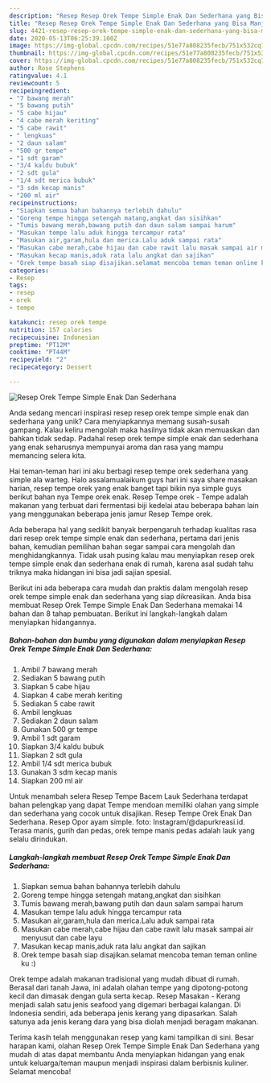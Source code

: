 ```yaml
---
description: "Resep Resep Orek Tempe Simple Enak Dan Sederhana yang Bisa Manjain Lidah"
title: "Resep Resep Orek Tempe Simple Enak Dan Sederhana yang Bisa Manjain Lidah"
slug: 4421-resep-resep-orek-tempe-simple-enak-dan-sederhana-yang-bisa-manjain-lidah
date: 2020-05-13T06:25:39.100Z
image: https://img-global.cpcdn.com/recipes/51e77a808235fecb/751x532cq70/resep-orek-tempe-simple-enak-dan-sederhana-foto-resep-utama.jpg
thumbnail: https://img-global.cpcdn.com/recipes/51e77a808235fecb/751x532cq70/resep-orek-tempe-simple-enak-dan-sederhana-foto-resep-utama.jpg
cover: https://img-global.cpcdn.com/recipes/51e77a808235fecb/751x532cq70/resep-orek-tempe-simple-enak-dan-sederhana-foto-resep-utama.jpg
author: Rose Stephens
ratingvalue: 4.1
reviewcount: 5
recipeingredient:
- "7 bawang merah"
- "5 bawang putih"
- "5 cabe hijau"
- "4 cabe merah keriting"
- "5 cabe rawit"
- " lengkuas"
- "2 daun salam"
- "500 gr tempe"
- "1 sdt garam"
- "3/4 kaldu bubuk"
- "2 sdt gula"
- "1/4 sdt merica bubuk"
- "3 sdm kecap manis"
- "200 ml air"
recipeinstructions:
- "Siapkan semua bahan bahannya terlebih dahulu"
- "Goreng tempe hingga setengah matang,angkat dan sisihkan"
- "Tumis bawang merah,bawang putih dan daun salam sampai harum"
- "Masukan tempe lalu aduk hingga tercampur rata"
- "Masukan air,garam,hula dan merica.Lalu aduk sampai rata"
- "Masukan cabe merah,cabe hijau dan cabe rawit lalu masak sampai air menyusut dan cabe layu"
- "Masukan kecap manis,aduk rata lalu angkat dan sajikan"
- "Orek tempe basah siap disajikan.selamat mencoba teman teman online ku :)"
categories:
- Resep
tags:
- resep
- orek
- tempe

katakunci: resep orek tempe 
nutrition: 157 calories
recipecuisine: Indonesian
preptime: "PT12M"
cooktime: "PT44M"
recipeyield: "2"
recipecategory: Dessert

---
```



![Resep Orek Tempe Simple Enak Dan Sederhana](https://img-global.cpcdn.com/recipes/51e77a808235fecb/751x532cq70/resep-orek-tempe-simple-enak-dan-sederhana-foto-resep-utama.jpg)

Anda sedang mencari inspirasi resep resep orek tempe simple enak dan sederhana yang unik? Cara menyiapkannya memang susah-susah gampang. Kalau keliru mengolah maka hasilnya tidak akan memuaskan dan bahkan tidak sedap. Padahal resep orek tempe simple enak dan sederhana yang enak seharusnya mempunyai aroma dan rasa yang mampu memancing selera kita.

Hai teman-teman hari ini aku berbagi resep tempe orek sederhana yang simple ala warteg. Halo assalamualaikum guys hari ini saya share masakan harian, resep tempe orek yang enak banget tapi bikin nya simple guys berikut bahan nya Tempe orek enak. Resep Tempe orek - Tempe adalah makanan yang terbuat dari fermentasi biji kedelai atau beberapa bahan lain yang menggunakan beberapa jenis jamur Resep Tempe orek.

Ada beberapa hal yang sedikit banyak berpengaruh terhadap kualitas rasa dari resep orek tempe simple enak dan sederhana, pertama dari jenis bahan, kemudian pemilihan bahan segar sampai cara mengolah dan menghidangkannya. Tidak usah pusing kalau mau menyiapkan resep orek tempe simple enak dan sederhana enak di rumah, karena asal sudah tahu triknya maka hidangan ini bisa jadi sajian spesial.


Berikut ini ada beberapa cara mudah dan praktis dalam mengolah resep orek tempe simple enak dan sederhana yang siap dikreasikan. Anda bisa membuat Resep Orek Tempe Simple Enak Dan Sederhana memakai 14 bahan dan 8 tahap pembuatan. Berikut ini langkah-langkah dalam menyiapkan hidangannya.

<!--inarticleads1-->

##### Bahan-bahan dan bumbu yang digunakan dalam menyiapkan Resep Orek Tempe Simple Enak Dan Sederhana:

1. Ambil 7 bawang merah
1. Sediakan 5 bawang putih
1. Siapkan 5 cabe hijau
1. Siapkan 4 cabe merah keriting
1. Sediakan 5 cabe rawit
1. Ambil  lengkuas
1. Sediakan 2 daun salam
1. Gunakan 500 gr tempe
1. Ambil 1 sdt garam
1. Siapkan 3/4 kaldu bubuk
1. Siapkan 2 sdt gula
1. Ambil 1/4 sdt merica bubuk
1. Gunakan 3 sdm kecap manis
1. Siapkan 200 ml air


Untuk menambah selera Resep Tempe Bacem Lauk Sederhana terdapat bahan pelengkap yang dapat Tempe mendoan memiliki olahan yang simple dan sederhana yang cocok untuk disajikan. Resep Tempe Orek Enak Dan Sederhana. Resep Opor ayam simple. foto: Instagram/@dapurkreasi.id. Terasa manis, gurih dan pedas, orek tempe manis pedas adalah lauk yang selalu dirindukan. 

<!--inarticleads2-->

##### Langkah-langkah membuat Resep Orek Tempe Simple Enak Dan Sederhana:

1. Siapkan semua bahan bahannya terlebih dahulu
1. Goreng tempe hingga setengah matang,angkat dan sisihkan
1. Tumis bawang merah,bawang putih dan daun salam sampai harum
1. Masukan tempe lalu aduk hingga tercampur rata
1. Masukan air,garam,hula dan merica.Lalu aduk sampai rata
1. Masukan cabe merah,cabe hijau dan cabe rawit lalu masak sampai air menyusut dan cabe layu
1. Masukan kecap manis,aduk rata lalu angkat dan sajikan
1. Orek tempe basah siap disajikan.selamat mencoba teman teman online ku :)


Orek tempe adalah makanan tradisional yang mudah dibuat di rumah. Berasal dari tanah Jawa, ini adalah olahan tempe yang dipotong-potong kecil dan dimasak dengan gula serta kecap. Resep Masakan - Kerang menjadi salah satu jenis seafood yang digemari berbagai kalangan. Di Indonesia sendiri, ada beberapa jenis kerang yang dipasarkan. Salah satunya ada jenis kerang dara yang bisa diolah menjadi beragam makanan. 

Terima kasih telah menggunakan resep yang kami tampilkan di sini. Besar harapan kami, olahan Resep Orek Tempe Simple Enak Dan Sederhana yang mudah di atas dapat membantu Anda menyiapkan hidangan yang enak untuk keluarga/teman maupun menjadi inspirasi dalam berbisnis kuliner. Selamat mencoba!
